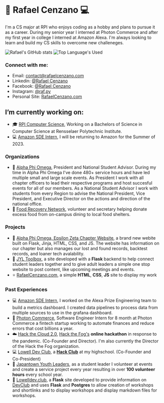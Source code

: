 # :snake: Rafael Cenzano :computer:
I'm a CS major at RPI who enjoys coding as a hobby and plans to pursue it as a career. During my senior year I interned at Photon Commerce and after my first year in college I interned at Amazon Alexa. I'm always looking to learn and build my CS skills to overcome new challeneges.

![Rafael's GitHub stats](https://github-readme-stats.vercel.app/api?username=rafaelcenzano&show_icons=true&theme=radical)
![Top Language's Used](https://github-readme-stats.vercel.app/api/top-langs/?username=rafaelcenzano&langs_count=4&layout=compact&theme=radical)

### Connect with me:
- Email: contact@rafaelcenzano.com
- Linkedin: [@Rafael Cenzano](https://www.linkedin.com/in/rafael-cenzano/)
- Facebook: [@Rafael Cenzano](https://www.facebook.com/profile.php?id=100008046498255)
- Instagram: [@raf.py](https://www.instagram.com/raf.py/)
- Personal Site: [RafaelCenzano.com](https://rafaelcenzano.com)

##  I’m currently working on:
- :mortar_board: [RPI Computer Science](https://science.rpi.edu/computer-science), Working on a Bachelors of Science in Computer Science at Rensselaer Polytechnic Institute.
- :computer: [Amazon SDE Intern]([https://www.amazon.jobs/en/jobs/1557929/software-development-engineer-internship-summer-2022-us](https://amazon.jobs/en/teams/internships-for-students)), I will be returning to Amazon for the Summer of 2023.

### Organizations
- :bust_in_silhouette: [Alpha Phi Omega](https://www.apoez.org/), President and National Student Advisor. During my time in Alpha Phi Omega I've done 480+ service hours and have led multiple small and large scale events. As President I work with all chapter officers to lead their respective programs and host succesful events for all of our members. As a National Student Advisor I work with students from every Region to advise the National President, Vice President, and Executive Director on the actions and direction of the national office.
- :bust_in_silhouette: [Food Recovery Network]([https://www.apoez.org/](https://www.foodrecoverynetwork.org/)), volunteer and secretary helping donate excess food from on-campus dining to local food shelters.

### Projects
- :pencil: [Alpha Phi Omega, Epsilon Zeta Chapter Website](https://github.com/alpha-phi-omega-ez/apoez.org-flask), a brand new webite built on Flask, Jinja, HTML, CSS, and JS. The website has information on our chapter but also manages our lost and found records, backtest records, and loaner tech avalability.
- :hammer: [JYL Toolbox](https://github.com/RafaelCenzano/JYL-site), a site developed with a **Flask** backend to help connect student leaders together and to give adult leaders a simple one stop website to post content, like upcoming meetings and events.
- :star: [RafaelCenzano.com](https://github.com/RafaelCenzano/rafaelcenzano.com), a simple **HTML**, **CSS**, **JS** site to display my work

### Past Experiences
- :computer: [Amazon SDE Intern](https://amazon.jobs/en/teams/internships-for-students), I worked on the Alexa Prize Engineering team to build a metrics dashboard. I created data pipelines to process data from multiple sources to use in the grafana dashboard.
- :low_brightness: [Photon Commerce](https://www.photoncommerce.com), Software Engineer Intern for 8 month at Photon Commerce a fintech startup working to automate finances and reduce errors that cost billions a year.
- :cloud: [Hack the Cloud 2.0](https://cloud.hackthefog.com), [Hack the Fog's](https://www.hackthefog.com) **online hackathon** in response to the pandemic. (Co-Founder and Director). I'm also currently the Director of the Hack the Fog organization.
- :computer: [Lowell Dev Club](https://www.lowelldev.club), a [**Hack Club**](https://hackclub.com) at my highschool. (Co-Founder and Co-President)
- :bust_in_silhouette: [Japantown Youth Leaders](https://jcyc.org/jyl.htm), as a student leader I volunteer at events and create a service project every year resulting in over **100 volunteer hours** every school year.
- :school_satchel: [Lowelldev.club](https://github.com/lowell-dev-club/www.lowelldev.club), a **Flask** site developed to provide information on <u>DevClub</u> and uses **Flask** and **Postgres** to allow creation of workshops and shortlinks and to display workshops and display markdown files for workshops.

